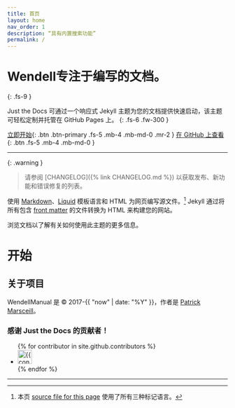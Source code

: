```yaml
---
title: 首页
layout: home
nav_order: 1
description: “具有内置搜索功能”
permalink: /
---
```


# Wendell专注于编写的文档。
{: .fs-9 }

Just the Docs 可通过一个响应式 Jekyll 主题为您的文档提供快速启动，该主题可轻松定制并托管在 GitHub Pages 上。
{: .fs-6 .fw-300 }

[立即开始](#开始){: .btn .btn-primary .fs-5 .mb-4 .mb-md-0 .mr-2 }
[在 GitHub 上查看][WendellManual]{: .btn .fs-5 .mb-4 .mb-md-0 }

---

{: .warning }
> 请参阅 [CHANGELOG]({% link CHANGELOG.md %}) 以获取发布、新功能和错误修复的列表。

使用 [Markdown]、[Liquid] 模板语言和 HTML 为网页编写源文件。[^1] Jekyll 通过将所有包含 [front matter] 的文件转换为 HTML 来构建您的网站。

浏览文档以了解有关如何使用此主题的更多信息。

# 开始
## 关于项目

WendellManual 是 &copy; 2017-{{ "now" | date: "%Y" }}，作者是 [Patrick Marsceill](https://patrickmarsceill.com)。

### 感谢 Just the Docs 的贡献者！
<ul class="list-style-none">
{% for contributor in site.github.contributors %}
  <li class="d-inline-block mr-1">
     <a href="{{ contributor.html_url }}"><img src="{{ contributor.avatar_url }}" width="32" height="32" alt="{{ contributor.login }}"></a>
  </li>
{% endfor %}
</ul>

----

[^1]: 本页 [source file for this page] 使用了所有三种标记语言。

[source file for this page]: https://github.com/XiaoWendell/WendellManual/blob/main/index.md
[Jekyll]: https://jekyllrb.com
[Markdown]: https://daringfireball.net/projects/markdown/
[Liquid]: https://github.com/Shopify/liquid/wiki
[Front matter]: https://jekyllrb.com/docs/front-matter/
[Jekyll configuration]: https://jekyllrb.com/docs/configuration/
[GitHub Pages]: https://pages.github.com/
[GitHub Pages / Actions workflow]: https://github.blog/changelog/2022-07-27-github-pages-custom-github-actions-workflows-beta/

[WendellManual]: https://github.com/XiaoWendell/WendellManual